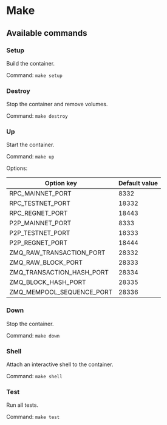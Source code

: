 # Make

## Available commands

### Setup

Build the container.

Command: `make setup`


### Destroy

Stop the container and remove volumes.

Command: `make destroy`


### Up

Start the container.

Command: `make up`

Options:

| Option key                | Default value |
|---------------------------|---------------|
| RPC_MAINNET_PORT          | 8332          |
| RPC_TESTNET_PORT          | 18332         |
| RPC_REGNET_PORT           | 18443         |
| P2P_MAINNET_PORT          | 8333          |
| P2P_TESTNET_PORT          | 18333         |
| P2P_REGNET_PORT           | 18444         |
| ZMQ_RAW_TRANSACTION_PORT  | 28332         |
| ZMQ_RAW_BLOCK_PORT        | 28333         |
| ZMQ_TRANSACTION_HASH_PORT | 28334         |
| ZMQ_BLOCK_HASH_PORT       | 28335         |
| ZMQ_MEMPOOL_SEQUENCE_PORT | 28336         |

### Down

Stop the container.

Command: `make down`


### Shell

Attach an interactive shell to the container.

Command: `make shell`


### Test

Run all tests.

Command: `make test`
